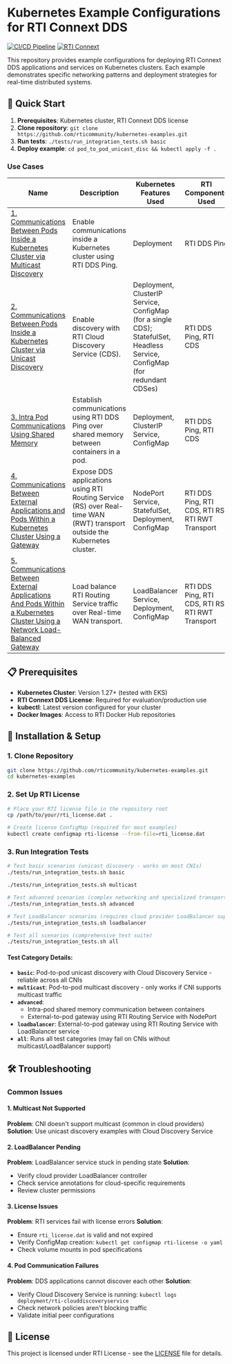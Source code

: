 # Kubernetes Example Configurations for RTI Connext DDS

[![CI/CD Pipeline](https://github.com/rticommunity/kubernetes-examples/workflows/CI%2FCD%20Pipeline/badge.svg)](https://github.com/rticommunity/kubernetes-examples/actions)
[![RTI Connext](https://img.shields.io/badge/RTI%20Connext-7.5.0-green.svg)](https://community.rti.com/documentation/rti-connext-750)

This repository provides example configurations for deploying RTI Connext DDS applications and services on Kubernetes clusters. Each example demonstrates specific networking patterns and deployment strategies for real-time distributed systems.

## 🚀 Quick Start

1. **Prerequisites**: Kubernetes cluster, RTI Connext DDS license
2. **Clone repository**: `git clone https://github.com/rticommunity/kubernetes-examples.git`
3. **Run tests**: `./tests/run_integration_tests.sh basic`
4. **Deploy example**: `cd pod_to_pod_unicast_disc && kubectl apply -f .`

### Use Cases

|Name | Description | Kubernetes Features Used | RTI Components Used|
------------- | ------------- | ------------  | ------------  |
|[1. Communications Between Pods Inside a Kubernetes Cluster via Multicast Discovery](pod_to_pod_multicast_disc/) | Enable communications inside a Kubernetes cluster using RTI DDS Ping. | Deployment  | RTI DDS Ping |
|[2. Communications Between Pods Inside a Kubernetes Cluster via Unicast Discovery](pod_to_pod_unicast_disc/) | Enable discovery with RTI Cloud Discovery Service (CDS). | Deployment, ClusterIP Service, ConfigMap (for a single CDS); StatefulSet, Headless Service, ConfigMap (for redundant CDSes) | RTI DDS Ping, RTI CDS |
|[3. Intra Pod Communications Using Shared Memory](intra_pod_shmem/) | Establish communications using RTI DDS Ping over shared memory between containers in a pod. | Deployment, ClusterIP Service, ConfigMap | RTI DDS Ping, RTI CDS|
|[4. Communications Between External Applications and Pods Within a Kubernetes Cluster Using a Gateway](external_to_pod_gw/) | Expose DDS applications using RTI Routing Service (RS) over Real-time WAN (RWT) transport outside the Kubernetes cluster. | NodePort Service, StatefulSet, Deployment, ConfigMap | RTI DDS Ping, RTI CDS, RTI RS, RTI RWT Transport|
|[5. Communications Between External Applications And Pods Within a Kubernetes Cluster Using a Network Load-Balanced Gateway](external_to_pod_lb_gw/) | Load balance RTI Routing Service traffic over Real-time WAN transport. | LoadBalancer Service, Deployment, ConfigMap | RTI DDS Ping, RTI CDS, RTI RS, RTI RWT Transport |

## 📋 Prerequisites

- **Kubernetes Cluster**: Version 1.27+ (tested with EKS)
- **RTI Connext DDS License**: Required for evaluation/production use
- **kubectl**: Latest version configured for your cluster
- **Docker Images**: Access to RTI Docker Hub repositories

## 🔧 Installation & Setup

### 1. Clone Repository
```bash
git clone https://github.com/rticommunity/kubernetes-examples.git
cd kubernetes-examples
```

### 2. Set Up RTI License
```bash
# Place your RTI license file in the repository root
cp /path/to/your/rti_license.dat .

# Create license ConfigMap (required for most examples)
kubectl create configmap rti-license --from-file=rti_license.dat
```

### 3. Run Integration Tests
```bash
# Test basic scenarios (unicast discovery - works on most CNIs)
./tests/run_integration_tests.sh basic

./tests/run_integration_tests.sh multicast

# Test advanced scenarios (complex networking and specialized transports)
./tests/run_integration_tests.sh advanced

# Test LoadBalancer scenarios (requires cloud provider LoadBalancer support)
./tests/run_integration_tests.sh loadbalancer

# Test all scenarios (comprehensive test suite)
./tests/run_integration_tests.sh all
```

#### Test Category Details:
- **`basic`**: Pod-to-pod unicast discovery with Cloud Discovery Service - reliable across all CNIs
- **`multicast`**: Pod-to-pod multicast discovery - only works if CNI supports multicast traffic
- **`advanced`**: 
  - Intra-pod shared memory communication between containers
  - External-to-pod gateway using RTI Routing Service with NodePort
- **`loadbalancer`**: External-to-pod gateway using RTI Routing Service with LoadBalancer service
- **`all`**: Runs all test categories (may fail on CNIs without multicast/LoadBalancer support)


## 🛠️ Troubleshooting

### Common Issues

#### 1. Multicast Not Supported
**Problem**: CNI doesn't support multicast (common in cloud providers)
**Solution**: Use unicast discovery examples with Cloud Discovery Service

#### 2. LoadBalancer Pending
**Problem**: LoadBalancer service stuck in pending state
**Solution**: 
- Verify cloud provider LoadBalancer controller
- Check service annotations for cloud-specific requirements
- Review cluster permissions

#### 3. License Issues
**Problem**: RTI services fail with license errors
**Solution**:
- Ensure `rti_license.dat` is valid and not expired
- Verify ConfigMap creation: `kubectl get configmap rti-license -o yaml`
- Check volume mounts in pod specifications

#### 4. Pod Communication Failures
**Problem**: DDS applications cannot discover each other
**Solution**:
- Verify Cloud Discovery Service is running: `kubectl logs deployment/rti-clouddiscoveryservice`
- Check network policies aren't blocking traffic
- Validate initial peer configurations

## 📄 License

This project is licensed under RTI License - see the [LICENSE](LICENSE) file for details.
